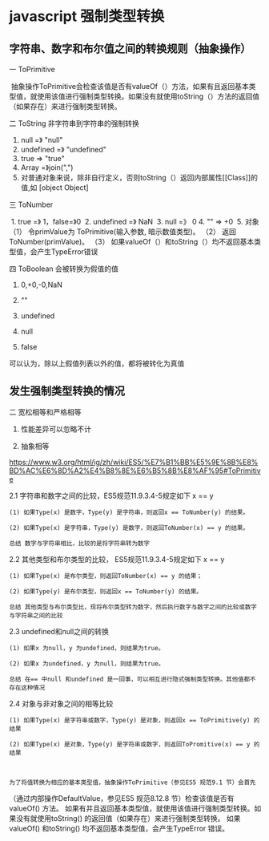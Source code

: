 # javascript 强制类型转换

## 字符串、数字和布尔值之间的转换规则（抽象操作）

一 ToPrimitive

 抽象操作ToPrimitive会检查该值是否有valueOf（）方法，如果有且返回基本类型值，就使用该值进行强制类型转换。如果没有就使用toString（）方法的返回值（如果存在）来进行强制类型转换。
  
  
二 ToString 非字符串到字符串的强制转换

 1. null =》 "null"
 2. undefined =》 "undefined"
 3. true => "true"
 4. Array =》join(",")
 4. 对普通对象来说，除非自行定义，否则toString（）返回内部属性[[Class]]的值,如 [object Object]
 
 
三 ToNumber

  1. true =》 1，false=》0
  2. undefined =》 NaN
  3. null =》 0
  4. "" => +0
  5. 对象
 （1） 令primValue为 ToPrimitive(输入参数, 暗示数值类型)。 
 （2） 返回 ToNumber(primValue)。
 （3） 如果valueOf（）和toString（）均不返回基本类型值，会产生TypeError错误
     
四 ToBoolean 会被转换为假值的值

1. 0,+0,-0,NaN

2. ""

3. undefined

4. null

5. false

可以认为，除以上假值列表以外的值，都将被转化为真值

## 发生强制类型转换的情况


二 宽松相等和严格相等

1. 性能差异可以忽略不计

2. 抽象相等


https://www.w3.org/html/ig/zh/wiki/ES5/%E7%B1%BB%E5%9E%8B%E8%BD%AC%E6%8D%A2%E4%B8%8E%E6%B5%8B%E8%AF%95#ToPrimitive

  2.1 字符串和数字之间的比较，ES5规范11.9.3.4-5规定如下 x == y
  
    (1) 如果Type(x) 是数字，Type(y) 是字符串，则返回x == ToNumber(y) 的结果。
    
    (2) 如果Type(x) 是字符串，Type(y) 是数字，则返回ToNumber(x) == y 的结果。
    
    总结 数字与字符串相比，比较的是将字符串转为数字
    
  2.2 其他类型和布尔类型的比较， ES5规范11.9.3.4-5规定如下 x == y
  
    (1) 如果Type(x) 是布尔类型，则返回ToNumber(x) == y 的结果；
    
    (2) 如果Type(y) 是布尔类型，则返回x == ToNumber(y) 的结果。
    
    总结 其他类型与布尔类型比，现将布尔类型转为数字，然后执行数字与数字之间的比较或数字与字符串之间的比较
    
  2.3 undefined和null之间的转换
  
    (1) 如果x 为null，y 为undefined，则结果为true。
    
    (2) 如果x 为undefined，y 为null，则结果为true。
    
    总结 在== 中null 和undefined 是一回事，可以相互进行隐式强制类型转换。其他值都不存在这种情况
    
  2.4 对象与非对象之间的相等比较
  
    (1) 如果Type(x) 是字符串或数字，Type(y) 是对象，则返回x == ToPrimitive(y) 的结果
    
    (2) 如果Type(x) 是对象，Type(y) 是字符串或数字，则返回ToPromitive(x) == y 的结果
    
    

    为了将值转换为相应的基本类型值，抽象操作ToPrimitive（参见ES5 规范9.1 节）会首先
   （通过内部操作DefaultValue，参见ES5 规范8.12.8 节）检查该值是否有valueOf() 方法。
    如果有并且返回基本类型值，就使用该值进行强制类型转换。如果没有就使用toString()
    的返回值（如果存在）来进行强制类型转换。
     如果valueOf() 和toString() 均不返回基本类型值，会产生TypeError 错误。

